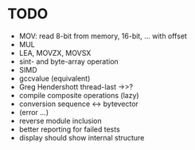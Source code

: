 TODO
====

* MOV: read 8-bit from memory, 16-bit, ... with offset
* MUL
* LEA, MOVZX, MOVSX
* sint- and byte-array operation
* SIMD
* gccvalue (equivalent)
* Greg Hendershott thread-last ->>?
* compile composite operations (lazy)
* conversion sequence <-> bytevector
* (error ...)
* reverse module inclusion
* better reporting for failed tests
* display should show internal structure
